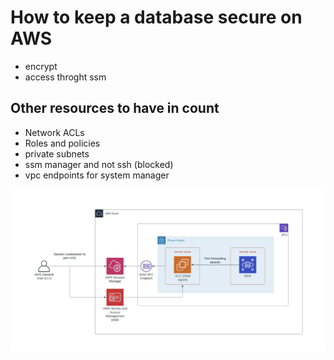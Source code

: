 # How to keep a database secure on AWS
- encrypt 
- access throght ssm
## Other resources to have in count 
- Network ACLs 
- Roles and policies 
- private subnets 
- ssm manager and not ssh (blocked)
- vpc endpoints for system manager 

![image](/docs/securityRDS.png)
